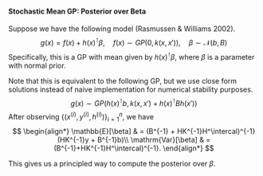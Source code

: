 #### Stochastic Mean GP: Posterior over Beta 

Suppose we have the following model (Rasmussen & Williams 2002).
$$
g(x) = f(x) + h(x)^\intercal\beta, \quad f(x) \sim GP(0, k(x,x')), \quad \beta\sim \mathcal{N}(b,B)
$$
Specifically, this is a GP with mean given by $h(x)^\intercal\beta$, where $\beta$ is a parameter with normal prior. 

Note that this is equivalent to the following GP, but we use close form solutions instead of naive implementation for numerical stability purposes.
$$
g(x) \sim GP(h(x)^\intercal b, k(x,x') + h(x)^\intercal B h(x'))
$$
After observing $\{(x^{(i)},y^{(i)},h^{(i)}) \}_{i=1}^n$, we have
$$
\begin{align*}
\mathbb{E}[\beta] & = (B^{-1} + HK^{-1}H^\intercal)^{-1}(HK^{-1}y + B^{-1}b)\\
\mathrm{Var}[\beta] & = (B^{-1}+HK^{-1}H^\intercal)^{-1}.
\end{align*}
$$

This gives us a principled way to compute the posterior over $\beta$.

